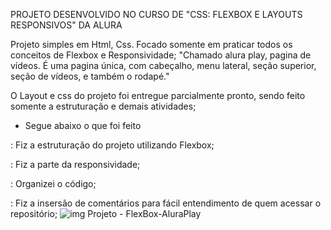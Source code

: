 PROJETO DESENVOLVIDO NO CURSO DE "CSS: FLEXBOX E LAYOUTS RESPONSIVOS" DA ALURA

Projeto simples em Html, Css. Focado somente em praticar todos os conceitos de Flexbox e Responsividade;
"Chamado alura play, pagina de vídeos. É uma pagina única, com cabeçalho, menu lateral, seção superior, seção de vídeos, e também o rodapé."

O Layout e css do projeto foi entregue parcialmente pronto, sendo feito somente a estruturação e demais atividades;

- Segue abaixo o que foi feito
  
: Fiz a estruturação do projeto utilizando Flexbox;

: Fiz a parte da responsividade;

: Organizei o código;

: Fiz a insersão de comentários para fácil entendimento de quem acessar o repositório;
![img Projeto - FlexBox-AluraPlay](https://github.com/user-attachments/assets/af82e2aa-24d9-457f-813c-b9ebe062af36)

